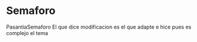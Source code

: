 # Semaforo
PasantiaSemaforo
El que dice modificacion es el que adapte e hice pues es complejo el tema
